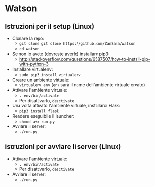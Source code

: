 # Watson

## Istruzioni per il setup (Linux)

 - Clonare la repo: 
     - `git clone git clone https://github.com/ZanSara/watson`
     - `cd watson`
 - Se non lo avete (dovreste averlo) installare pip3: 
     - http://stackoverflow.com/questions/6587507/how-to-install-pip-with-python-3
 - Installare virtualenv: 
     - `sudo pip3 install virtualenv`
 - Creare un ambiente virtuale:
     - `virtualenv env` (`env` sarà il nome dell'ambiente virtuale creato)
 - Attivare l'ambiente virtuale:
     - `. env/bin/activate`
     - Per disattivarlo, `deactivate`
 - Una volta attivato l'ambiente virtuale, installarci Flask:
     - `pip3 install flask`
 - Rendere eseguibile il launcher:
     - `chmod a+x run.py`
 - Avviare il server:
     - `./run.py`
 
## Istruzioni per avviare il server (Linux)
 - Attivare l'ambiente virtuale:
     - `. env/bin/activate`
     - Per disattivarlo, `deactivate`
 - Avviare il server:
     - `./run.py`
